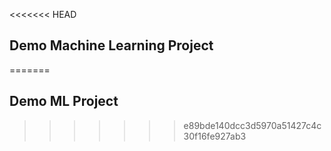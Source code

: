 <<<<<<< HEAD
## Demo Machine Learning Project 
=======
## Demo ML Project
>>>>>>> e89bde140dcc3d5970a51427c4c30f16fe927ab3

